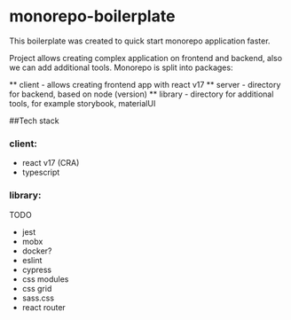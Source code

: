 # monorepo-boilerplate

This boilerplate was created to quick start monorepo application faster.

Project allows creating complex application on frontend and backend, also we can add additional tools.
Monorepo is split into packages:

** client - allows creating frontend app with react v17
** server - directory for backend, based on node (version)
\*\* library - directory for additional tools, for example storybook, materialUI

##Tech stack

### client:

- react v17 (CRA)
- typescript

### library:

TODO

- jest
- mobx
- docker?
- eslint
- cypress
- css modules
- css grid
- sass.css
- react router
